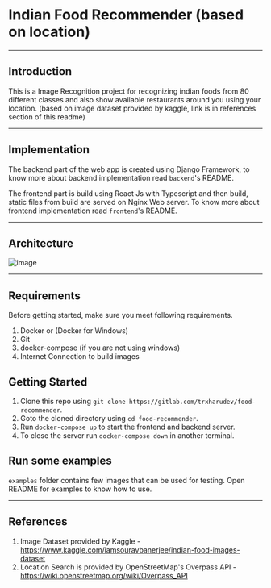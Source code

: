 # Indian Food Recommender (based on location)
***
## Introduction
This is a Image Recognition project for recognizing indian foods from 80 different classes and also show available restaurants around you using your location. (based on image dataset provided by kaggle, link is in references section of this readme)

***
## Implementation
The backend part of the web app is created using Django Framework, to know more about backend implementation read `backend`'s README.

The frontend part is build using React Js with Typescript and then build, static files from build are served on Nginx Web server. To know more about frontend implementation read `frontend`'s README.
***
## Architecture
![image](https://gitlab.com/trxharudev/food-recommender/-/raw/master/images/architecture.drawio.png)

***
## Requirements
Before getting started, make sure you meet following requirements.

1. Docker or (Docker for Windows)
2. Git
3. docker-compose (if you are not using windows)
4. Internet Connection to build images

## Getting Started

1. Clone this repo using `git clone https://gitlab.com/trxharudev/food-recommender`.
2. Goto the cloned directory using `cd food-recommender`.
3. Run `docker-compose up` to start the frontend and backend server.
4. To close the server run `docker-compose down` in another terminal.

## Run some examples

`examples` folder contains few images that can be used for testing. Open README for examples to know how to use.
***
## References 
1. Image Dataset provided by Kaggle - https://www.kaggle.com/iamsouravbanerjee/indian-food-images-dataset
2. Location Search is provided by OpenStreetMap's Overpass API - https://wiki.openstreetmap.org/wiki/Overpass_API

